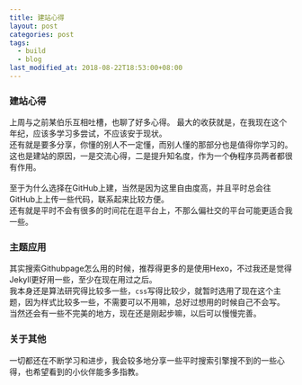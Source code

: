 ```yaml
---
title: 建站心得
layout: post
categories: post
tags:
  - build
  - blog
last_modified_at: 2018-08-22T18:53:00+08:00
---
```

### 建站心得
上周与之前某伯乐互相吐槽，也聊了好多心得。
最大的收获就是，在我现在这个年纪，应该多学习多尝试，不应该安于现状。<br>
还有就是要多分享，你懂的别人不一定懂，而别人懂的那部分也是值得你学习的。
这也是建站的原因，一是交流心得，二是提升知名度，作为一个<del>伪</del>程序员两者都很有作用。<br>
<br>
至于为什么选择在GitHub上建，当然是因为这里自由度高，并且平时总会往GitHub上上传一些代码，联系起来比较方便。<br>
还有就是平时不会有很多的时间花在逛平台上，不那么偏社交的平台可能更适合我一些。

### 主题应用
其实搜索Githubpage怎么用的时候，推荐得更多的是使用Hexo，不过我还是觉得Jekyll更好用一些，至少在现在用过之后。<br>
我本身还是算法研究得比较多一些，`css`写得比较少，就暂时选用了现在这个主题，因为样式比较多一些，不需要可以不用嘛，总好过想用的时候自己不会写。
当然还会有一些不完美的地方，现在还是刚起步嘛，以后可以慢慢完善。
### 关于其他
一切都还在不断学习和进步，我会较多地分享一些平时搜索引擎搜不到的一些心得，也希望看到的小伙伴能多多指教。
